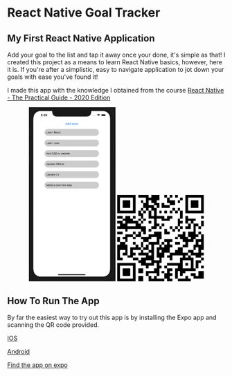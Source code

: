 # React Native Goal Tracker

## My First React Native Application
Add your goal to the list and tap it away once your done, it's simple as that! I created this project as a means to learn React Native basics,  however, here it is. If you're after a simplistic, easy to navigate application to jot down your goals with ease you've found it!

I made this app with the knowledge I obtained from the course [React Native - The Practical Guide - 2020 Edition](https://www.udemy.com/course/react-native-the-practical-guide/)

<p align="center">
 <img src="Screenshot.png" width="200">
   <img src="QR.png" width="200">
  </p>
  

## How To Run The App
By far the easiest way to try out this app is by installing the Expo app and scanning the QR code provided.

[IOS](https://itunes.apple.com/app/apple-store/id982107779)

[Android](https://play.google.com/store/apps/details?id=host.exp.exponent&referrer=www)


[Find the app on expo](https://expo.io/@steven-klavins/react-native-goal-tracker)

  
  
  
